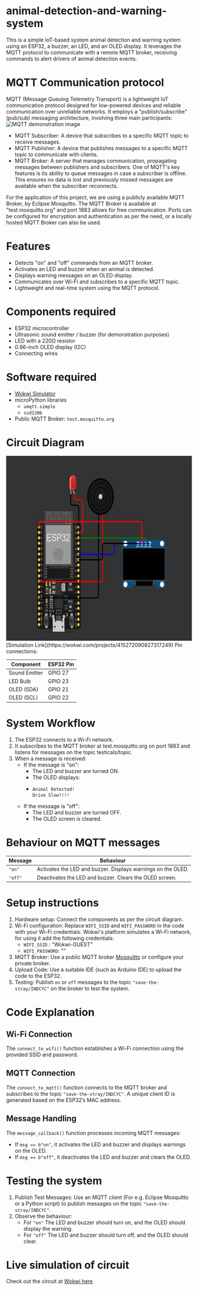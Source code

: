 # animal-detection-and-warning-system
This is a simple IoT-based system animal detection and warning system using an ESP32, a buzzer, an LED, and an OLED display. It leverages the MQTT protocol to communicate with a remote MQTT broker, receiving commands to alert drivers of animal detection events.
# MQTT Communication protocol
MQTT (Message Queuing Telemetry Transport) is a lightweight IoT communication protocol designed for low-powered devices and reliable communication over unreliable networks. It employs a "publish/subscribe" (pub/sub) messaging architecture, involving three main participants:
<img src="https://camo.githubusercontent.com/0d7b840195f1be43abc6f28720224dde9b6bfa0a0a9ce73648d16a76b6154ce3/68747470733a2f2f6d7174742e6f72672f6173736574732f696d672f6d7174742d7075626c6973682d7375627363726962652e706e67" alt="MQTT demonstration image">
- MQTT Subscriber: A device that subscribes to a specific MQTT topic to receive messages.
- MQTT Publisher: A device that publishes messages to a specific MQTT topic to communicate with clients.
- MQTT Broker: A server that manages communication, propagating messages between publishers and subscribers. One of MQTT's key features is its ability to queue messages in case a subscriber is offline. This ensures no data is lost and previously missed messages are available when the subscriber reconnects.

For the application of this project, we are using a publicly available MQTT Broker, by Eclipse Mosquitto. The MQTT Broker is available at "test.mosquitto.org" and port 1883 allows for free communication. Ports can be configured for encryption and authentication as per the need, or a locally hosted MQTT Broker can also be used.

# Features
- Detects "on" and "off" commands from an MQTT broker.
- Activates an LED and buzzer when an animal is detected.
- Displays warning messages on an OLED display.
- Communicates over Wi-Fi and subscribes to a specific MQTT topic.
- Lightweight and real-time system using the MQTT protocol.

# Components required
- ESP32 microcontroller
- Ultrasonic sound emitter / buzzer (for demonstration purposes)
- LED with a 220Ω resistor
- 0.96-inch OLED display (I2C)
- Connecting wires

# Software required
- [Wokwi Simulator](https://wokwi.com/)
- microPython libraries
  - `umqtt.simple`
  - `ssd1306`
- Public MQTT Broker: `test.mosquitto.org`

# Circuit Diagram
<img src="https://github.com/quick-fox-03/animal-detection-and-warning-system/blob/main/soundplay%20circuit.jpg?raw=true" height="500px" width="700px" alt="image of circuit with esp32 controller leds and speakers">
[Simulation Link](https://wokwi.com/projects/415272090827317249)
Pin connections:

| Component  | ESP32 Pin |
| ------------- | ------------- |
| Sound Emitter  | GPIO 27  |
| LED Bulb  | GPIO 23  |
| OLED (SDA)  | GPIO 21  |
| OLED (SCL)  | GPIO 22  |

# System Workflow
1. The ESP32 connects to a Wi-Fi network.
2. It subscribes to the MQTT broker at test.mosquitto.org on port 1883 and listens for messages on the topic testicals/topic.
3. When a message is received:
   - If the message is "on":
     - The LED and buzzer are turned ON.
     - The OLED displays:
     - ```
       Animal Detected!
       Drive Slow!!!!
       ```
   - If the message is "off":
     - The LED and buzzer are turned OFF.
     - The OLED screen is cleared.

# Behaviour on MQTT messages
| Message  | Behaviour |
| ------------- | ------------- |
| `"on"` | Activates the LED and buzzer. Displays warnings on the OLED.  |
| `"off"`  | Deactivates the LED and buzzer. Clears the OLED screen. |

# Setup instructions
1. Hardware setup: Connect the components as per the circuit diagram.
2. Wi-Fi configuration: Replace `WIFI_SSID` and `WIFI_PASSWORD` in the code with your Wi-Fi credentials. Wokwi's platform simulates a Wi-Fi network, for using it add the following credentials:
   - `WIFI_SSID` : "Wokwi-GUEST"
   - `WIFI_PASSWORD`: ""
3. MQTT Broker: Use a public MQTT broker [Mosquitto](test.mosquitto.org) or configure your private broker.
4. Upload Code: Use a suitable IDE (such as Arduino IDE) to upload the code to the ESP32.
5. Testing: Publish `on` or `off` messages to the topic `"save-the-stray/INDCYC"` on the broker to test the system.

 # Code Explanation
 ## Wi-Fi Connection
 The `connect_to_wifi()` function establishes a Wi-Fi connection using the provided SSID and password.
## MQTT Connection
The `connect_to_mqtt()` function connects to the MQTT broker and subscribes to the topic `"save-the-stray/INDCYC"`. A unique client ID is generated based on the ESP32’s MAC address.
## Message Handling
The `message_callback()` function processes incoming MQTT messages:
- If `msg == b"on"`, it activates the LED and buzzer and displays warnings on the OLED.
- If `msg == b"off"`, it deactivates the LED and buzzer and clears the OLED.

# Testing the system
1. Publish Test Messages: Use an MQTT client (For e.g. Eclipse Mosquitto or a Python script) to publish messages on the topic `"save-the-stray/INDCYC"`.
2. Observe the behaviour:
   - For `"on"` The LED and buzzer should turn on, and the OLED should display the warning.
   - For `"off"` The LED and buzzer should turn off, and the OLED should clear.

# Live simulation of circuit
Check out the circuit at [Wokwi here](https://wokwi.com/projects/415272090827317249)

